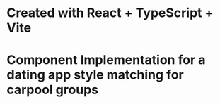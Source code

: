 # Created with React + TypeScript + Vite

# Component Implementation for a dating app style matching for carpool groups
